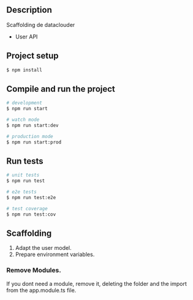 ## Description

Scaffolding de dataclouder

- User API

## Project setup

```bash
$ npm install
```

## Compile and run the project

```bash
# development
$ npm run start

# watch mode
$ npm run start:dev

# production mode
$ npm run start:prod
```

## Run tests

```bash
# unit tests
$ npm run test

# e2e tests
$ npm run test:e2e

# test coverage
$ npm run test:cov
```

## Scaffolding

1. Adapt the user model.
2. Prepare environment variables.

### Remove Modules.

If you dont need a module, remove it, deleting the folder and the import from the app.module.ts file.
